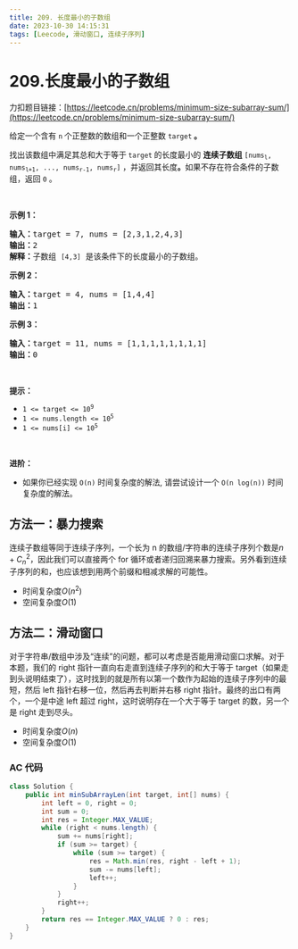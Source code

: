 ```yaml
---
title: 209. 长度最小的子数组
date: 2023-10-30 14:15:31
tags: [Leecode, 滑动窗口, 连续子序列]
---
```


# 209.长度最小的子数组

力扣题目链接：[https://leetcode.cn/problems/minimum-size-subarray-sum/](https://leetcode.cn/problems/minimum-size-subarray-sum/)

<p>给定一个含有&nbsp;<code>n</code><strong>&nbsp;</strong>个正整数的数组和一个正整数 <code>target</code><strong> 。</strong></p>

<p>找出该数组中满足其总和大于等于<strong> </strong><code>target</code><strong> </strong>的长度最小的 <strong>连续子数组</strong>&nbsp;<code>[nums<sub>l</sub>, nums<sub>l+1</sub>, ..., nums<sub>r-1</sub>, nums<sub>r</sub>]</code> ，并返回其长度<strong>。</strong>如果不存在符合条件的子数组，返回 <code>0</code> 。</p>

<p>&nbsp;</p>

<p><strong>示例 1：</strong></p>

<pre>
<strong>输入：</strong>target = 7, nums = [2,3,1,2,4,3]
<strong>输出：</strong>2
<strong>解释：</strong>子数组&nbsp;<code>[4,3]</code>&nbsp;是该条件下的长度最小的子数组。
</pre>

<p><strong>示例 2：</strong></p>

<pre>
<strong>输入：</strong>target = 4, nums = [1,4,4]
<strong>输出：</strong>1
</pre>

<p><strong>示例 3：</strong></p>

<pre>
<strong>输入：</strong>target = 11, nums = [1,1,1,1,1,1,1,1]
<strong>输出：</strong>0
</pre>

<p>&nbsp;</p>

<p><strong>提示：</strong></p>

<ul>
	<li><code>1 &lt;= target &lt;= 10<sup>9</sup></code></li>
	<li><code>1 &lt;= nums.length &lt;= 10<sup>5</sup></code></li>
	<li><code>1 &lt;= nums[i] &lt;= 10<sup>5</sup></code></li>
</ul>

<p>&nbsp;</p>

<p><strong>进阶：</strong></p>

<ul>
	<li>如果你已经实现<em> </em><code>O(n)</code> 时间复杂度的解法, 请尝试设计一个 <code>O(n log(n))</code> 时间复杂度的解法。</li>
</ul>

## 方法一：暴力搜索

连续子数组等同于连续子序列，一个长为 n 的数组/字符串的连续子序列个数是$n+C^2_n$，因此我们可以直接两个 for 循环或者递归回溯来暴力搜索。另外看到连续子序列的和，也应该想到用两个前缀和相减求解的可能性。

- 时间复杂度$O(n^2)$
- 空间复杂度$O(1)$

## 方法二：滑动窗口

对于字符串/数组中涉及“连续”的问题，都可以考虑是否能用滑动窗口求解。对于本题，我们的 right 指针一直向右走直到连续子序列的和大于等于 target（如果走到头说明结束了），这时找到的就是所有以第一个数作为起始的连续子序列中的最短，然后 left 指针右移一位，然后再去判断并右移 right 指针。最终的出口有两个，一个是中途 left 超过 right，这时说明存在一个大于等于 target 的数，另一个是 right 走到尽头。

- 时间复杂度$O(n)$
- 空间复杂度$O(1)$

### AC 代码

```java
class Solution {
    public int minSubArrayLen(int target, int[] nums) {
        int left = 0, right = 0;
        int sum = 0;
        int res = Integer.MAX_VALUE;
        while (right < nums.length) {
            sum += nums[right];
            if (sum >= target) {
                while (sum >= target) {
                    res = Math.min(res, right - left + 1);
                    sum -= nums[left];
                    left++;
                }
            }
            right++;
        }
        return res == Integer.MAX_VALUE ? 0 : res;
    }
}
```
